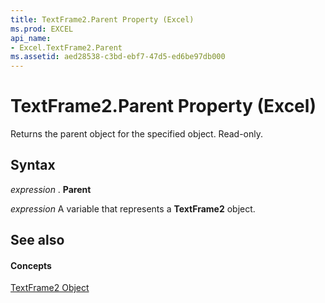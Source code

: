 ```yaml
---
title: TextFrame2.Parent Property (Excel)
ms.prod: EXCEL
api_name:
- Excel.TextFrame2.Parent
ms.assetid: aed28538-c3bd-ebf7-47d5-ed6be97db000
---
```



# TextFrame2.Parent Property (Excel)

Returns the parent object for the specified object. Read-only.


## Syntax

 _expression_ . **Parent**

 _expression_ A variable that represents a **TextFrame2** object.


## See also


#### Concepts


[TextFrame2 Object](textframe2-object-excel.md)

